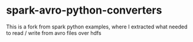# spark-avro-python-converters
This is a fork from spark python examples, where I extracted what  needed to read / write from avro files over hdfs
